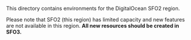 This directory contains environments for the DigitalOcean SFO2 region.

Please note that SFO2 (this region) has limited capacity and new features are not available in this region.
**All new resources should be created in SFO3.**
